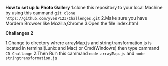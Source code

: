 
**How to set up Iu Photo Gallery**
1.clone this repository to your local Machine by using this cammand `git clone https://github.com/yvesP123/Challenges.git`
2.Make sure you have Mordern Browser like Mozilla,Chrome
3.Open the file index.html 

**Challanges 2**

1.Change to directory where  arrayMap.js and stringtransformation.js is located in terminal(Lunix and Mac) or Cmd(Windows) then type cammand `CD Challange` 
2.Then Run this cammand `node arrayMap.js` and `node stringtransformation.js`

